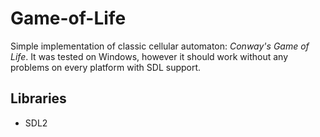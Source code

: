 # Game-of-Life
Simple implementation of classic cellular automaton: _Conway's Game of Life_. It was tested on Windows, however it should work without any problems on every platform with SDL support.

## Libraries
* SDL2

